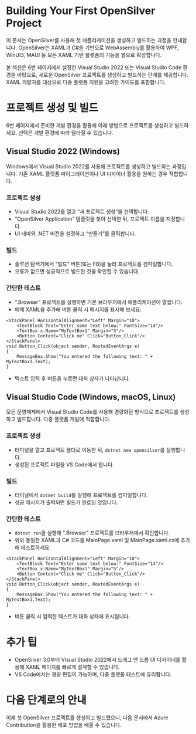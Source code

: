 # Building Your First OpenSilver Project    
이 문서는 OpenSilver를 사용해 첫 애플리케이션을 생성하고 빌드하는 과정을 안내합니다. OpenSilver는 XAML과 C#을 기반으로 WebAssembly를 활용하여 WPF, WinUI3, MAUI 등 모든 XAML 기반 플랫폼의 기능을 웹으로 확장합니다.

본 섹션은 6번 페이지에서 설정한 Visual Studio 2022 또는 Visual Studio Code 환경을 바탕으로, 새로운 OpenSilver 프로젝트를 생성하고 빌드하는 단계를 제공합니다. XAML 개발자를 대상으로 다중 플랫폼 지원을 고려한 가이드를 포함합니다.

# 프로젝트 생성 및 빌드  
6번 페이지에서 준비한 개발 환경을 활용해 아래 방법으로 프로젝트를 생성하고 빌드하세요. 선택은 개발 환경에 따라 달라질 수 있습니다.

## Visual Studio 2022 (Windows)  
Windows에서 Visual Studio 2022를 사용해 프로젝트를 생성하고 빌드하는 과정입니다. 기존 XAML 플랫폼 마이그레이션이나 UI 디자이너 활용을 원하는 경우 적합합니다.  

### 프로젝트 생성
  - Visual Studio 2022를 열고 “새 프로젝트 생성”을 선택합니다.  
  - “OpenSilver Application” 템플릿을 찾아 선택한 뒤, 프로젝트 이름을 지정합니다.  
  - UI 테마와 .NET 버전을 설정하고 “만들기”를 클릭합니다.  
### 빌드
  - 솔루션 탐색기에서 “빌드” 버튼(또는 F6)을 눌러 프로젝트를 컴파일합니다.  
  - 오류가 없으면 성공적으로 빌드된 것을 확인할 수 있습니다.  

### 간단한 테스트
  - “.Browser” 프로젝트를 실행하면 기본 브라우저에서 애플리케이션이 열립니다.  
  - 예제 XAML을 추가해 버튼 클릭 시 메시지를 표시해 보세요:  

```xaml
<StackPanel HorizontalAlignment="Left" Margin="10">  
    <TextBlock Text="Enter some text below:" FontSize="14"/>  
    <TextBox x:Name="MyTextBox1" Margin="5"/>  
    <Button Content="Click me" Click="Button_Click"/>  
</StackPanel>  
void Button_Click(object sender, RoutedEventArgs e)  
{  
    MessageBox.Show("You entered the following text: " + MyTextBox1.Text);  
}  
```
  - 텍스트 입력 후 버튼을 누르면 대화 상자가 나타납니다.

## Visual Studio Code (Windows, macOS, Linux)  
모든 운영체제에서 Visual Studio Code를 사용해 경량화된 방식으로 프로젝트를 생성하고 빌드합니다. 다중 플랫폼 개발에 적합합니다.  
### 프로젝트 생성
  - 터미널을 열고 프로젝트 폴더로 이동한 뒤, `dotnet new opensilver`를 실행합니다.  
  - 생성된 프로젝트 파일을 VS Code에서 엽니다.  
### 빌드 
  - 터미널에서 `dotnet build`를 실행해 프로젝트를 컴파일합니다.  
  - 성공 메시지가 출력되면 빌드가 완료된 것입니다.  
### 간단한 테스트
  - `dotnet run`을 실행해 ".Browser" 프로젝트를 브라우저에서 확인합니다.  
  - 위와 동일한 XAML과 C# 코드를 MainPage.xaml 및 MainPage.xaml.cs에 추가해 테스트하세요:  

```xaml
<StackPanel HorizontalAlignment="Left" Margin="10">  
    <TextBlock Text="Enter some text below:" FontSize="14"/>  
    <TextBox x:Name="MyTextBox1" Margin="5"/>  
    <Button Content="Click me" Click="Button_Click"/>  
</StackPanel>  
void Button_Click(object sender, RoutedEventArgs e)  
{  
    MessageBox.Show("You entered the following text: " + MyTextBox1.Text);  
}  
```    

  - 버튼 클릭 시 입력한 텍스트가 대화 상자에 표시됩니다.

# 추가 팁  
- OpenSilver 3.0부터 Visual Studio 2022에서 드래그 앤 드롭 UI 디자이너를 활용해 XAML 페이지를 빠르게 설계할 수 있습니다.  
- VS Code에서는 경량 편집이 가능하며, 다중 플랫폼 테스트에 유리합니다.  

# 다음 단계로의 안내  
이제 첫 OpenSilver 프로젝트를 생성하고 빌드했으니, 다음 문서에서 Azure Contribution을 활용한 배포 방법을 배울 수 있습니다.
